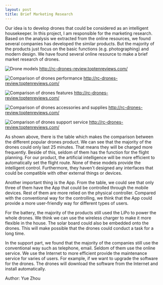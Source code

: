 ```yaml
---
layout: post
title: Brief Marketing Research
---
```


Our idea is to develop drones that could be considered as an intelligent housekeeper. In this project, I am responsible for the marketing research. Based on the analysis we extracted from the online resources, we found several companies has developed the similar products. But the majority of the products just focus on the basic functions (e.g. photographing) and modern design. We have found several online resource to make a brief market research of drones.

![Drone models]()
http://rc-drones-review.toptenreviews.com/

![Comparison of drones performance]()
http://rc-drones-review.toptenreviews.com/

![Comparison of drones features]()
http://rc-drones-review.toptenreviews.com/

![Comparison of drones accessories and supplies]()
http://rc-drones-review.toptenreviews.com/

![Comparison of drones support service]()
http://rc-drones-review.toptenreviews.com/

As shown above, there is the table which makes the comparison between the different popular drones product. We can see that the majority of the drones could only last 25 minutes. That means they will be charged more frequently. Beside of this, seldom of them has the function for the flight planning. For our product, the artificial intelligence will be more efficient to automatically set the flight route. None of these models provide the intelligent control. Furthermore, they haven't designed any interfaces that could be compatible with other external things or devices.

Another important thing is the App. From the table, we could see that only three of them have the App that could be controlled through the mobile devices. Rest of them are more relied on the physical controller. Compared with the conventional way for the controlling, we think that the App could provide a more user-friendly way for different types of users. 

For the battery, the majority of the products still used the LiPo to power the whole drones. We think we can use the wireless charger to make it more flexible in the house. The solar board could also be embedded onto the drones. This will make possible that the drones could conduct a task for a long time. 

In the support part, we found that the majority of the companies still use the conventional way such as telephone, email. Seldom of them use the online service. We use the Internet to more efficient provide the maintenance service for varies of users. For example, if we want to upgrade the software for the drones. The drones will download the software from the Internet and install automatically.

Author: Yue Zhou
